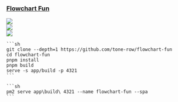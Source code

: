 ### [Flowchart Fun](https://github.com/tone-row/flowchart-fun)

![](https://img.shields.io/github/license/tone-row/flowchart-fun)<br />
[![](https://img.shields.io/github/last-commit/scillidan/flowchart-fun/main?label=last%20commit%20(fork))](https://github.com/scillidan/flowchart-fun)<br />
![](https://img.shields.io/badge/Vercel-black?style=flat&logo=Vercel&logoColor=white)

````{tab} From source
```sh
git clone --depth=1 https://github.com/tone-row/flowchart-fun
cd flowchart-fun
pnpm install
pnpm build
serve -s app/build -p 4321
```
````

````{tab} PM2
```sh
pm2 serve app\build\ 4321 --name flowchart-fun --spa
```
````